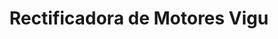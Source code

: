 ---
title: "Rectificadora de Motores Vigu"
url: /quilpue/rectificadora-de-motores-vigu/
shop: Autowerkstatt
---